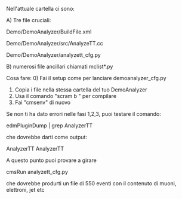 Nell'attuale cartella ci sono: 

 A) Tre file cruciali:

 Demo/DemoAnalyzer/BuildFile.xml
 
 Demo/DemoAnalyzer/src/AnalyzeTT.cc
 
 Demo/DemoAnalyzer/analyzett_cfg.py
 
 B) numerosi file ancillari chiamati mclist*.py

Cosa fare:
0) Fai il setup come per lanciare demoanalyzer_cfg.py
1) Copia i file nella stessa cartella del tuo DemoAnalyzer
2) Usa il comando "scram b " per compilare
3) Fai "cmsenv" di nuovo

Se non ti ha dato errori nelle fasi 1,2,3, puoi testare il comando:

edmPluginDump | grep AnalyzerTT

che dovrebbe darti come output:

AnalyzerTT
AnalyzerTT

A questo punto puoi provare a girare

cmsRun analyzett_cfg.py

che dovrebbe produrti un file di 550 eventi con il contenuto di muoni, elettroni, jet etc
